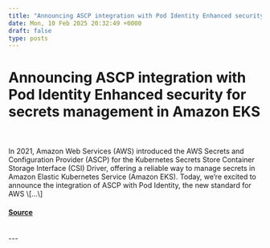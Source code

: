 ```yaml
---
title: "Announcing ASCP integration with Pod Identity Enhanced security for secrets management in Amazon EKS"
date: Mon, 10 Feb 2025 20:32:49 +0000
draft: false
type: posts
---
```

# Announcing ASCP integration with Pod Identity Enhanced security for secrets management in Amazon EKS

<br/>

<br/>
In 2021, Amazon Web Services (AWS) introduced the AWS Secrets and Configuration Provider (ASCP) for the Kubernetes Secrets Store Container Storage Interface (CSI) Driver, offering a reliable way to manage secrets in Amazon Elastic Kubernetes Service (Amazon EKS). Today, we’re excited to announce the integration of ASCP with Pod Identity, the new standard for AWS \[…\]

#### [Source](https://aws.amazon.com/blogs/security/announcing-ascp-integration-with-pod-identity-enhanced-security-for-secrets-management-in-amazon-eks/)

<br/>
---
